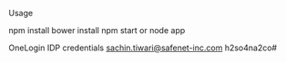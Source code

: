 Usage

npm install
bower install
npm start or node app

OneLogin IDP credentials
sachin.tiwari@safenet-inc.com
h2so4na2co#

